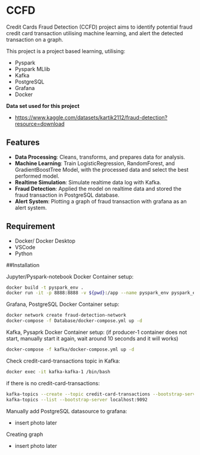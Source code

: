 # CCFD
Credit Cards Fraud Detection (CCFD) project aims to identify potential fraud credit card transaction utilising machine learning, and alert the detected transaction on a graph.

This project is a project based learning, utilising: 
- Pyspark
- Pyspark MLlib
- Kafka
- PostgreSQL
- Grafana
- Docker

**Data set used for this project**
- https://www.kaggle.com/datasets/kartik2112/fraud-detection?resource=download

## Features
- **Data Processing**: Cleans, transforms, and prepares data for analysis.
- **Machine Learning**: Train LogisticRegression, RandomForest, and GradientBoostTree Model, with the processed data and select the best performed model.
- **Realtime Simulation**: Simulate realtime data log with Kafka.
- **Fraud Detection**: Applied the model on realtime data and stored the fraud transaction in PostgreSQL database.
- **Alert System**: Plotting a graph of fraud transaction with grafana as an alert system.

## Requirement
- Docker/ Docker Desktop
- VSCode
- Python

##Installation

Jupyter/Pyspark-notebook Docker Container setup:
```bash
docker build -t pyspark_env .
docker run -it -p 8888:8888 -v ${pwd}:/app --name pyspark_env pyspark_env
```

Grafana, PostgreSQL Docker Container setup:
```bash
docker network create fraud-detection-network
docker-compose -f Database/docker-compose.yml up -d
```

Kafka, Pysaprk Docker Container setup: (if producer-1 container does not start, manually start it again, wait around 10 seconds and it will works)
```bash
docker-compose -f kafka/docker-compose.yml up -d
```

Check credit-card-transactions topic in Kafka:
```bash
docker exec -it kafka-kafka-1 /bin/bash
```
if there is no credit-card-transactions:
```bash
kafka-topics --create --topic credit-card-transactions --bootstrap-server localhost:9092 --partitions 1 --replication-factor 1
kafka-topics --list --bootstrap-server localhost:9092
```
Manually add PostgreSQL datasource to grafana:
- insert photo later

Creating graph
- insert photo later
